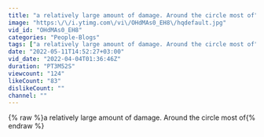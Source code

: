 ```yaml
---
title: "a relatively large amount of damage. Around the circle most of"
image: "https:\/\/i.ytimg.com\/vi\/OHdMAs0_EH8\/hqdefault.jpg"
vid_id: "OHdMAs0_EH8"
categories: "People-Blogs"
tags: ["a relatively large amount of damage. Around the circle most of","ge amount of damage.","unt of damage. Around"]
date: "2022-05-11T14:52:27+03:00"
vid_date: "2022-04-04T01:36:46Z"
duration: "PT3M52S"
viewcount: "124"
likeCount: "83"
dislikeCount: ""
channel: ""
---
```

{% raw %}a relatively large amount of damage. Around the circle most of{% endraw %}
